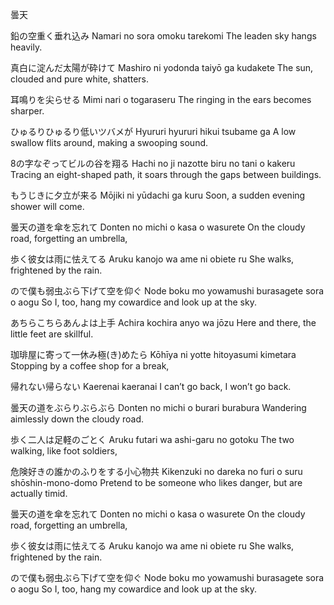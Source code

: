 曇天


鉛の空重く垂れ込み
Namari no sora omoku tarekomi
The leaden sky hangs heavily.

真白に淀んだ太陽が砕けて
Mashiro ni yodonda taiyō ga kudakete
The sun, clouded and pure white, shatters.

耳鳴りを尖らせる
Mimi nari o togaraseru
The ringing in the ears becomes sharper.

ひゅるりひゅるり低いツバメが
Hyururi hyururi hikui tsubame ga
A low swallow flits around, making a swooping sound.

8の字なぞってビルの谷を翔る
Hachi no ji nazotte biru no tani o kakeru
Tracing an eight-shaped path, it soars through the gaps between buildings.

もうじきに夕立が来る
Mōjiki ni yūdachi ga kuru
Soon, a sudden evening shower will come.

曇天の道を傘を忘れて
Donten no michi o kasa o wasurete
On the cloudy road, forgetting an umbrella,

歩く彼女は雨に怯えてる
Aruku kanojo wa ame ni obiete ru
She walks, frightened by the rain.

ので僕も弱虫ぶら下げて空を仰ぐ
Node boku mo yowamushi burasagete sora o aogu
So I, too, hang my cowardice and look up at the sky.

あちらこちらあんよは上手
Achira kochira anyo wa jōzu
Here and there, the little feet are skillful.

珈琲屋に寄って一休み極(き)めたら
Kōhīya ni yotte hitoyasumi kimetara
Stopping by a coffee shop for a break,

帰れない帰らない
Kaerenai kaeranai
I can’t go back, I won’t go back.

曇天の道をぶらりぶらぶら
Donten no michi o burari burabura
Wandering aimlessly down the cloudy road.

歩く二人は足軽のごとく
Aruku futari wa ashi-garu no gotoku
The two walking, like foot soldiers,

危険好きの誰かのふりをする小心物共
Kikenzuki no dareka no furi o suru shōshin-mono-domo
Pretend to be someone who likes danger, but are actually timid.

曇天の道を傘を忘れて
Donten no michi o kasa o wasurete
On the cloudy road, forgetting an umbrella,

歩く彼女は雨に怯えてる
Aruku kanojo wa ame ni obiete ru
She walks, frightened by the rain.

ので僕も弱虫ぶら下げて空を仰ぐ
Node boku mo yowamushi burasagete sora o aogu
So I, too, hang my cowardice and look up at the sky.